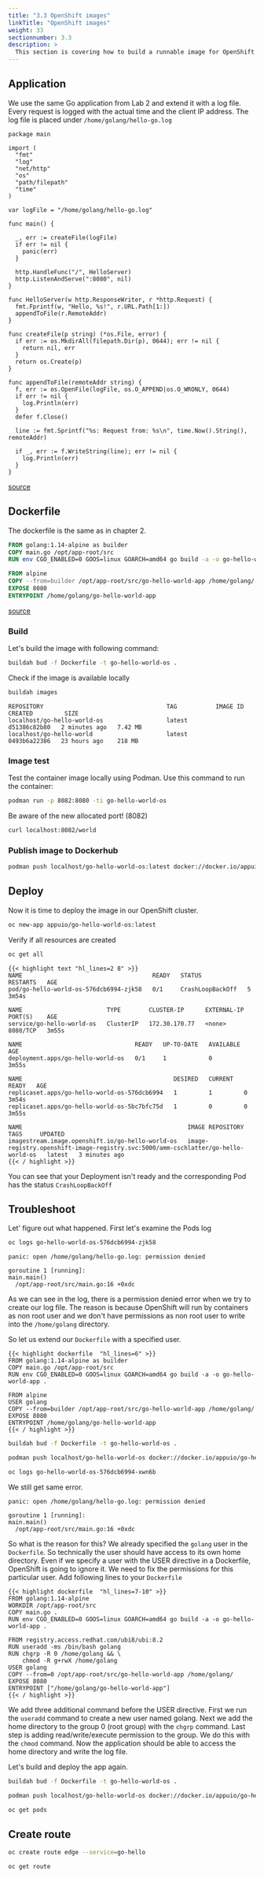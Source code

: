```yaml
---
title: "3.3 OpenShift images"
linkTitle: "OpenShift images"
weight: 33
sectionnumber: 3.3
description: >
  This section is covering how to build a runnable image for OpenShift clusters.
---
```


## Application

We use the same Go application from Lab 2 and extend it with a log file. Every request is logged with the actual time and the client IP address. The log file is placed under `/home/golang/hello-go.log`

``` golang
package main

import (
  "fmt"
  "log"
  "net/http"
  "os"
  "path/filepath"
  "time"
)

var logFile = "/home/golang/hello-go.log"

func main() {

  _, err := createFile(logFile)
  if err != nil {
    panic(err)
  }

  http.HandleFunc("/", HelloServer)
  http.ListenAndServe(":8080", nil)
}

func HelloServer(w http.ResponseWriter, r *http.Request) {
  fmt.Fprintf(w, "Hello, %s!", r.URL.Path[1:])
  appendToFile(r.RemoteAddr)
}

func createFile(p string) (*os.File, error) {
  if err := os.MkdirAll(filepath.Dir(p), 0644); err != nil {
    return nil, err
  }
  return os.Create(p)
}

func appendToFile(remoteAddr string) {
  f, err := os.OpenFile(logFile, os.O_APPEND|os.O_WRONLY, 0644)
  if err != nil {
    log.Println(err)
  }
  defer f.Close()

  line := fmt.Sprintf("%s: Request from: %s\n", time.Now().String(), remoteAddr)

  if _, err := f.WriteString(line); err != nil {
    log.Println(err)
  }
}

```

[source](https://raw.githubusercontent.com/puzzle/amm-techlab/master/content/en/docs/03.0/3.3/main.go)


## Dockerfile

The dockerfile is the same as in chapter 2.

``` dockerfile
FROM golang:1.14-alpine as builder
COPY main.go /opt/app-root/src
RUN env CGO_ENABLED=0 GOOS=linux GOARCH=amd64 go build -a -o go-hello-world-app .

FROM alpine
COPY --from=builder /opt/app-root/src/go-hello-world-app /home/golang/
EXPOSE 8080
ENTRYPOINT /home/golang/go-hello-world-app

```

[source](https://raw.githubusercontent.com/puzzle/amm-techlab/master/content/en/docs/03.0/3.3/Dockerfile)


### Build

Let's build the image with following command:


```BASH
buildah bud -f Dockerfile -t go-hello-world-os .
```

Check if the image is available locally

```BASH
buildah images
```

```
REPOSITORY                                   TAG           IMAGE ID       CREATED         SIZE
localhost/go-hello-world-os                  latest        d51386c82b80   2 minutes ago   7.42 MB
localhost/go-hello-world                     latest        0493b6a22386   23 hours ago    218 MB
```


### Image test

Test the container image locally using Podman. Use this command to run the container:

```BASH
podman run -p 8082:8080 -ti go-hello-world-os
```

Be aware of the new allocated port! (8082)

```BASH
curl localhost:8082/world
```


### Publish image to Dockerhub


```BASH
podman push localhost/go-hello-world-os:latest docker://docker.io/appuio/go-hello-world.os:latest
```


## Deploy

Now it is time to deploy the image in our OpenShift cluster.

```BASH
oc new-app appuio/go-hello-world-os:latest
```

Verify if all resources are created

```BASH
oc get all
```

```
{{< highlight text "hl_lines=2 8" >}}
NAME                                     READY   STATUS             RESTARTS   AGE
pod/go-hello-world-os-576dcb6994-zjk58   0/1     CrashLoopBackOff   5          3m54s

NAME                        TYPE        CLUSTER-IP      EXTERNAL-IP   PORT(S)    AGE
service/go-hello-world-os   ClusterIP   172.30.170.77   <none>        8080/TCP   3m55s

NAME                                READY   UP-TO-DATE   AVAILABLE   AGE
deployment.apps/go-hello-world-os   0/1     1            0           3m55s

NAME                                           DESIRED   CURRENT   READY   AGE
replicaset.apps/go-hello-world-os-576dcb6994   1         1         0       3m54s
replicaset.apps/go-hello-world-os-5bc7bfc75d   1         0         0       3m55s

NAME                                               IMAGE REPOSITORY                                                                    TAGS     UPDATED
imagestream.image.openshift.io/go-hello-world-os   image-registry.openshift-image-registry.svc:5000/amm-cschlatter/go-hello-world-os   latest   3 minutes ago
{{< / highlight >}}
```

You can see that your Deployment isn't ready and the corresponding Pod has the status `CrashLoopBackOff`


## Troubleshoot

Let' figure out what happened.
First let's examine the Pods log

```BASH
oc logs go-hello-world-os-576dcb6994-zjk58
```

```
panic: open /home/golang/hello-go.log: permission denied

goroutine 1 [running]:
main.main()
  /opt/app-root/src/main.go:16 +0xdc

```

As we can see in the log, there is a permission denied error when we try to create our log file. The reason is because OpenShift will run by containers as non root user and we don't have permissions as non root user to write into the `/home/golang` directory.

So let us extend our `Dockerfile` with a specified user.


```
{{< highlight dockerfile  "hl_lines=6" >}}
FROM golang:1.14-alpine as builder
COPY main.go /opt/app-root/src
RUN env CGO_ENABLED=0 GOOS=linux GOARCH=amd64 go build -a -o go-hello-world-app .

FROM alpine
USER golang
COPY --from=builder /opt/app-root/src/go-hello-world-app /home/golang/
EXPOSE 8080
ENTRYPOINT /home/golang/go-hello-world-app
{{< / highlight >}}
```


```BASH
buildah bud -f Dockerfile -t go-hello-world-os .
```


```BASH
podman push localhost/go-hello-world-os docker://docker.io/appuio/go-hello-world.os:latest
```


```BASH
oc logs go-hello-world-os-576dcb6994-xwn6b
```


We still get same error.

```
panic: open /home/golang/hello-go.log: permission denied

goroutine 1 [running]:
main.main()
  /opt/app-root/src/main.go:16 +0xdc

```

So what is the reason for this? We already specified the `golang` user in the `Dockerfile`. So technically the user should have access to its own home directory. Even if we specify a user with the USER directive in a Dockerfile, OpenShift is going to ignore it. We need to fix the permissions for this particular user. Add following lines to your `Dockerfile`


```
{{< highlight dockerfile  "hl_lines=7-10" >}}
FROM golang:1.14-alpine
WORKDIR /opt/app-root/src
COPY main.go .
RUN env CGO_ENABLED=0 GOOS=linux GOARCH=amd64 go build -a -o go-hello-world-app .

FROM registry.access.redhat.com/ubi8/ubi:8.2
RUN useradd -ms /bin/bash golang
RUN chgrp -R 0 /home/golang && \
    chmod -R g+rwX /home/golang
USER golang
COPY --from=0 /opt/app-root/src/go-hello-world-app /home/golang/
EXPOSE 8080
ENTRYPOINT ["/home/golang/go-hello-world-app"]
{{< / highlight >}}
```

We add three additional command before the USER directive. First we run the `useradd` command to create a new user named golang. Next we add the home directory to the group 0 (root group) with the `chgrp` command. Last step is adding read/write/execute permission to the group. We do this with the `chmod` command. Now the application should be able to access the home directory and write the log file.

Let's build and deploy the app again.


```BASH
buildah bud -f Dockerfile -t go-hello-world-os .
```


```BASH
podman push localhost/go-hello-world-os docker://docker.io/appuio/go-hello-world.os:latest
```

```BASH
oc get pods
```


## Create route

```BASH
oc create route edge --service=go-hello
```

```BASH
oc get route
```
